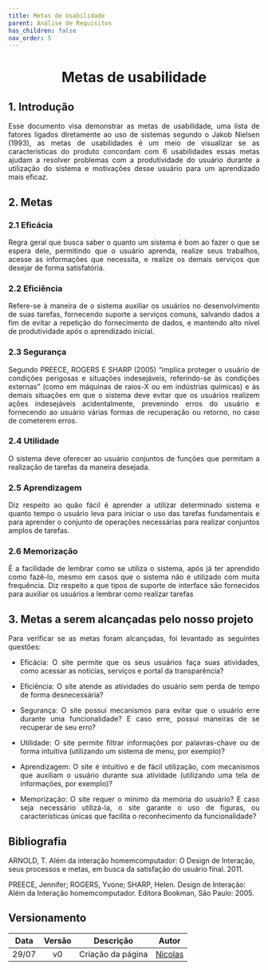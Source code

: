 ```yaml
---
title: Metas de Usabilidade
parent: Análise de Requisitos
has_children: false
nav_order: 5
---
```


# <center>Metas de usabilidade

<div align="justify">

## 1. Introdução
Esse documento visa demonstrar as metas de usabilidade, uma lista de fatores ligados diretamente ao uso de sistemas segundo o Jakob Nielsen (1993), as metas de usabilidades é um meio de visualizar se as características do produto concordam com 6 usabilidades essas metas ajudam a resolver problemas com a produtividade do usuário durante a utilização do sistema e motivações desse usuário para um aprendizado mais eficaz.

## 2. Metas
### 2.1 Eficácia
Regra geral que busca saber o quanto um sistema é bom ao fazer o que se espera dele, permitindo que o usuário aprenda, realize seus trabalhos, acesse as informações que necessita, e realize os demais serviços que desejar de forma satisfatória. 

### 2.2 Eficiência
Refere-se à maneira de o sistema auxiliar os usuários no desenvolvimento de suas tarefas, fornecendo suporte a serviços comuns, salvando dados a fim de evitar a repetição do fornecimento de dados, e mantendo alto nível de produtividade após o aprendizado inicial. 

### 2.3 Segurança
Segundo PREECE, ROGERS E SHARP (2005) “implica proteger o usuário de condições perigosas e situações indesejáveis, referindo-se às condições externas” (como em máquinas de raios-X ou em indústrias químicas) e às demais situações em que o sistema deve evitar que os usuários realizem ações indesejáveis acidentalmente, prevenindo erros do usuário e fornecendo ao usuário várias formas de recuperação ou retorno, no caso de cometerem erros. 

### 2.4 Utilidade
O sistema deve oferecer ao usuário conjuntos de funções que permitam a realização de tarefas da maneira desejada.

### 2.5 Aprendizagem
Diz respeito ao quão fácil é aprender a utilizar determinado sistema e quanto tempo o usuário leva para iniciar o uso das tarefas fundamentais e para aprender o conjunto de operações necessárias para realizar conjuntos amplos de tarefas.

### 2.6 Memorização
É a facilidade de lembrar como se utiliza o sistema, após já  ter aprendido como fazê-lo, mesmo em casos que o sistema não é utilizado com muita frequência. Diz respeito a que tipos de suporte de interface são fornecidos para auxiliar os usuários a lembrar como realizar tarefas

## 3. Metas a serem alcançadas pelo nosso projeto
Para verificar se as metas foram alcançadas, foi levantado as seguintes questões:

* Eficácia: O site permite que os seus usuários faça suas atividades, como acessar as notícias, serviços e portal da transparência?   

* Eficiência: O site atende as atividades do usuário sem perda de tempo de forma desnecessária?

* Segurança: O site possui mecanismos para evitar que o usuário erre durante uma funcionalidade? E caso erre, possui maneiras de se recuperar de seu erro?

* Utilidade: O site permite filtrar informações por palavras-chave ou de forma intuitiva (utilizando um sistema de menu, por exemplo)?

* Aprendizagem: O site é intuitivo e de fácil utilização, com mecanismos que auxiliam o usuário durante sua atividade (utilizando uma tela de informações, por exemplo)?

* Memorização: O site requer o mínimo da memória do usuário? E caso seja necessário utilizá-la, o site garante o uso de figuras, ou características únicas que facilita o reconhecimento da funcionalidade?



</div>


## Bibliografia

ARNOLD, T. Além da interação homemcomputador: O Design de Interação, seus processos e metas, em busca da satisfação do usuário final. 2011.

PREECE, Jennifer; ROGERS, Yvone; SHARP, Helen. Design de Interação: Além da Interação homemcomputador. Editora Bookman, São Paulo: 2005. 

## Versionamento
 
| Data  | Versão |     Descrição     |    Autor    |
|:-----:|:------:|:-----------------:|:-----------:|
| 29/07 |   v0   | Criação da página  | [Nicolas](https://github.com/Nicolas-Roberto) |
